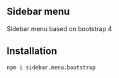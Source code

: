 
## Sidebar menu

Sidebar menu based on bootstrap 4

## Installation

```
npm i sidebar.menu.bootstrap
```
